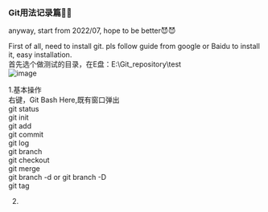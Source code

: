 ### Git用法记录篇:pig::pig:

anyway, start from 2022/07, hope to be better:smiling_imp::smiling_imp:

First of all, need to install git. pls follow guide from google or Baidu to install it, easy installation.  
首先选个做测试的目录，在E盘：E:\Git_repository\test  
![image](https://user-images.githubusercontent.com/32427537/179387818-ed8555a8-c8d6-4bc5-af48-1a667f29a7e8.png)

1.基本操作  
右键，Git Bash Here,既有窗口弹出  
git status  
git init  
git add  
git commit  
git log  
git branch  
git checkout  
git merge  
git branch -d or git branch -D  
git tag  

2.
